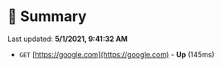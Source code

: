 # 📖 Summary
Last updated: **5/1/2021, 9:41:32 AM**

- `GET` [https://google.com](https://google.com) - **Up** (145ms)
